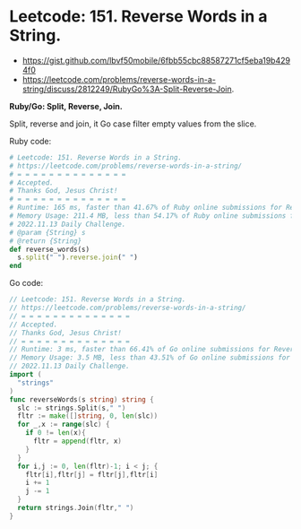 # Leetcode: 151. Reverse Words in a String.

- https://gist.github.com/lbvf50mobile/6fbb55cbc88587271cf5eba19b4294f0
- https://leetcode.com/problems/reverse-words-in-a-string/discuss/2812249/RubyGo%3A-Split-Reverse-Join.

**Ruby/Go: Split, Reverse, Join.**

Split, reverse and join, it Go case filter empty values from the slice.


Ruby code:
```Ruby
# Leetcode: 151. Reverse Words in a String.
# https://leetcode.com/problems/reverse-words-in-a-string/
# = = = = = = = = = = = = = = 
# Accepted.
# Thanks God, Jesus Christ!
# = = = = = = = = = = = = = =
# Runtime: 165 ms, faster than 41.67% of Ruby online submissions for Reverse Words in a String.
# Memory Usage: 211.4 MB, less than 54.17% of Ruby online submissions for Reverse Words in a String.
# 2022.11.13 Daily Challenge.
# @param {String} s
# @return {String}
def reverse_words(s)
  s.split(" ").reverse.join(" ")
end
```

Go code:
```Go
// Leetcode: 151. Reverse Words in a String.
// https://leetcode.com/problems/reverse-words-in-a-string/
// = = = = = = = = = = = = = =
// Accepted.
// Thanks God, Jesus Christ!
// = = = = = = = = = = = = = =
// Runtime: 3 ms, faster than 66.41% of Go online submissions for Reverse Words in a String.
// Memory Usage: 3.5 MB, less than 43.51% of Go online submissions for Reverse Words in a String.
// 2022.11.13 Daily Challenge.
import (
  "strings"
)
func reverseWords(s string) string {
  slc := strings.Split(s," ")
  fltr := make([]string, 0, len(slc))
  for _,x := range(slc) {
    if 0 != len(x){
      fltr = append(fltr, x)
    }
  }
  for i,j := 0, len(fltr)-1; i < j; {
    fltr[i],fltr[j] = fltr[j],fltr[i]
    i += 1
    j -= 1
  }
  return strings.Join(fltr," ")
}
```
